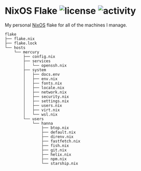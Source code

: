 NixOS Flake
![license](https://badge.hanna.lol/license/0BSD)
![activity](https://badge.hanna.lol/activity/hanna/flake)
================================================================================

My personal [NixOS](https://nixos.org) flake for all of the machines I manage.

```
flake
├── flake.nix
├── flake.lock
└── hosts
    └── mercury
        ├── config.nix
        ├── services
        │   └── openssh.nix
        ├── system
        │   ├── docs.env
        │   ├── env.nix
        │   ├── fonts.nix
        │   ├── locale.nix
        │   ├── network.nix
        │   ├── security.nix
        │   ├── settings.nix
        │   ├── users.nix
        │   ├── virt.nix
        │   └── wsl.nix
        └── users
            └── hanna
                ├── btop.nix
                ├── default.nix
                ├── direnv.nix
                ├── fastfetch.nix
                ├── fish.nix
                ├── git.nix
                ├── helix.nix
                ├── npm.nix
                └── starship.nix
```
